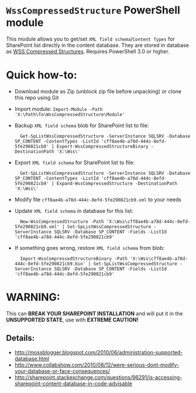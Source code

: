 # `WssCompressedStructure` PowerShell module

This module allows you to get/set `XML field schema`/`Content Types` for SharePoint list directly in the content database.
They are stored in database as [WSS Compressed Structures](https://msdn.microsoft.com/en-us/library/hh661051.aspx).
Requires PowerShell 3.0 or higher.

# Quick how-to:

* Download module as Zip (unblock zip file before unpacking) or clone this repo using Git
* Import module: `Import-Module -Path 'X:\Path\To\WssCompressedStructure\Module'`
* Backup `XML field schema` blob for SharePoint list to file: 

        Get-SpListWssCompressedStructure -ServerInstance SQLSRV -Database SP_CONTENT -ContentTypes -ListId 'cff8ae4b-a78d-444c-8efd-5fe290821cb9' | Export-WssCompressedStructureBinary -DestinationPath 'X:\Wss\'

* Export `XML field schema` for SharePoint list to file: 

        Get-SpListWssCompressedStructure -ServerInstance SQLSRV -Database SP_CONTENT -ContentTypes -ListId 'cff8ae4b-a78d-444c-8efd-5fe290821cb9' | Expand-WssCompressedStructure -DestinationPath 'X:\Wss\'

* Modify file `cff8ae4b-a78d-444c-8efd-5fe290821cb9.xml` to your needs
* Update `XML field schema` in database for this list:

        New-WssCompressedStructure -Path 'X:\Wss\cff8ae4b-a78d-444c-8efd-5fe290821cb9.xml' | Set-SpListWssCompressedStructure -ServerInstance SQLSRV -Database SP_CONTENT -Fields -ListId 'cff8ae4b-a78d-444c-8efd-5fe290821cb9'

* If something goes wrong, restore `XML field schema` from blob:

        Import-WssCompressedStructureBinary -Path 'X:\Wss\cff8ae4b-a78d-444c-8efd-5fe290821cb9.bin' | Set-SpListWssCompressedStructure -ServerInstance SQLSRV -Database SP_CONTENT -Fields -ListId 'cff8ae4b-a78d-444c-8efd-5fe290821cb9'

# WARNING:
 
This can **BREAK YOUR SHAREPOINT INSTALLATION** and will put it in the **UNSUPPORTED STATE**, use with **EXTREME CAUTION!**

## Details:

* http://mossblogger.blogspot.com/2010/06/administration-supported-database.html
* http://www.collabshow.com/2010/08/12/were-serious-dont-modify-your-database-or-face-consequences/
* http://sharepoint.stackexchange.com/questions/96291/is-accessing-sharepoint-content-database-in-code-advisable